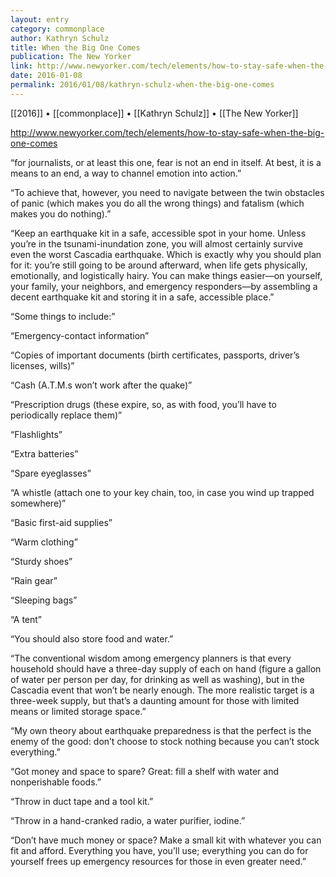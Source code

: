 ```yaml
---
layout: entry
category: commonplace
author: Kathryn Schulz
title: When the Big One Comes
publication: The New Yorker
link: http://www.newyorker.com/tech/elements/how-to-stay-safe-when-the-big-one-comes
date: 2016-01-08
permalink: 2016/01/08/kathryn-schulz-when-the-big-one-comes
---
```


[[2016]] • [[commonplace]] • [[Kathryn Schulz]] • [[The New Yorker]]

http://www.newyorker.com/tech/elements/how-to-stay-safe-when-the-big-one-comes

“for journalists, or at least this one, fear is not an end in itself. At best, it is a means to an end, a way to channel emotion into action.”

“To achieve that, however, you need to navigate between the twin obstacles of panic (which makes you do all the wrong things) and fatalism (which makes you do nothing).”

“Keep an earthquake kit in a safe, accessible spot in your home. Unless you’re in the tsunami-inundation zone, you will almost certainly survive even the worst Cascadia earthquake. Which is exactly why you should plan for it: you’re still going to be around afterward, when life gets physically, emotionally, and logistically hairy. You can make things easier—on yourself, your family, your neighbors, and emergency responders—by assembling a decent earthquake kit and storing it in a safe, accessible place.”

“Some things to include:”

“Emergency-contact information”

“Copies of important documents (birth certificates, passports, driver’s licenses, wills)”

“Cash (A.T.M.s won’t work after the quake)”

“Prescription drugs (these expire, so, as with food, you’ll have to periodically replace them)”

“Flashlights”

“Extra batteries”

“Spare eyeglasses”

“A whistle (attach one to your key chain, too, in case you wind up trapped somewhere)”

“Basic first-aid supplies”

“Warm clothing”

“Sturdy shoes”

“Rain gear”

“Sleeping bags”

“A tent”

“You should also store food and water.”

“The conventional wisdom among emergency planners is that every household should have a three-day supply of each on hand (figure a gallon of water per person per day, for drinking as well as washing), but in the Cascadia event that won’t be nearly enough. The more realistic target is a three-week supply, but that’s a daunting amount for those with limited means or limited storage space.”

“My own theory about earthquake preparedness is that the perfect is the enemy of the good: don’t choose to stock nothing because you can’t stock everything.”

“Got money and space to spare? Great: fill a shelf with water and nonperishable foods.”

“Throw in duct tape and a tool kit.”

“Throw in a hand-cranked radio, a water purifier, iodine.”

“Don’t have much money or space? Make a small kit with whatever you can fit and afford. Everything you have, you’ll use; everything you can do for yourself frees up emergency resources for those in even greater need.”

